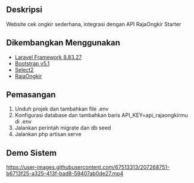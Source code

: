 ## Deskripsi
Website cek ongkir sederhana, integrasi dengan API RajaOngkir Starter

## Dikembangkan Menggunakan
- [Laravel Framework 8.83.27](https://laravel.com/docs/8.x)
- [Bootstrap v5.1](https://getbootstrap.com/docs/5.1/getting-started/introduction/)
- [Select2](https://select2.org/)
- [RajaOngkir](https://rajaongkir.com/)

## Pemasangan
1. Unduh projek dan tambahkan file .env
2. Konfigurasi database dan tambahkan baris API_KEY=api_rajaongkirmu di .env
3. Jalankan perintah migrate dan db seed
4. Jalankan php artisan serve

## Demo Sistem
https://user-images.githubusercontent.com/67513313/207268751-b6713f25-a325-413f-bad8-59407ab0de27.mp4

